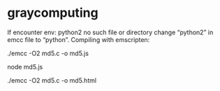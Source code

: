 # graycomputing

If encounter 
env: python2 no such file or directory
change “python2” in emcc file to “python”.
Compiling with emscripten:

./emcc -O2 md5.c -o md5.js

node md5.js

./emcc -O2 md5.c -o md5.html
